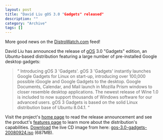 ```yaml
--- 
layout: post 
title: "David Liu gOS 3.0 "Gadgets" released"
description: ""
category: "Archive"
tags: []
---  
```

More good news on the <a href="http://distrowatch.com/">DistroWatch.com</a> feed!



David Liu has announced the release of <a href="http://www.thinkgos.com/">gOS</a> 3.0 "Gadgets" edition, an Ubuntu-based distribution featuring a large number of pre-installed Google desktop gadgets: 



<blockquote>
 <span class="bqstart">&#8220;</span>
    Introducing gOS 3 'Gadgets'. gOS 3 'Gadgets' instantly launches Google Gadgets for Linux on start-up, introducing over 100,000 possible iGoogle and Google Gadgets to the desktop. Google Documents, Calendar, and Mail launch in Mozilla Prism windows to closer resemble desktop applications. The newest release of Wine 1.0 is included to now support thousands of Windows software for our advanced users. gOS 3 Gadgets is based on the solid Linux distribution base of Ubuntu 8.04.1.
  <span class="bqend">&#8220;</span>
</blockquote>



Visit the project's <a href="http://www.thinkgos.com/gos.php">home page</a> to read the release announcement and see the product's <a href="http://www.thinkgos.com/gos-features.php">features page</a> to learn more about the distribution's capabilities. <a href="http://www.thinkgos.com/dgadgets.php">Download</a> the live CD image from here: <a href="http://gos.qmoon.com/releases/gos3gadgets/gos-3.0-gadgets-20080924.iso">gos-3.0-gadgets-20080924.iso</a> (687MB).